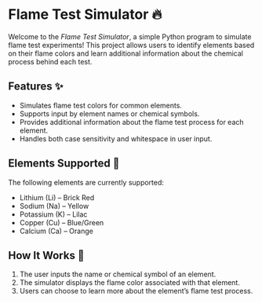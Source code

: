# Flame Test Simulator 🔥

Welcome to the *Flame Test Simulator*, a simple Python program to simulate flame test experiments! This project allows users to identify elements based on their flame colors and learn additional information about the chemical process behind each test.

## Features ✨

- Simulates flame test colors for common elements.
- Supports input by element names or chemical symbols.
- Provides additional information about the flame test process for each element.
- Handles both case sensitivity and whitespace in user input.

## Elements Supported 🌈

The following elements are currently supported:
- Lithium (Li) – Brick Red
- Sodium (Na) – Yellow
- Potassium (K) – Lilac
- Copper (Cu) – Blue/Green
- Calcium (Ca) – Orange

## How It Works 🧪
1. The user inputs the name or chemical symbol of an element.
2. The simulator displays the flame color associated with that element.
3. Users can choose to learn more about the element’s flame test process.

